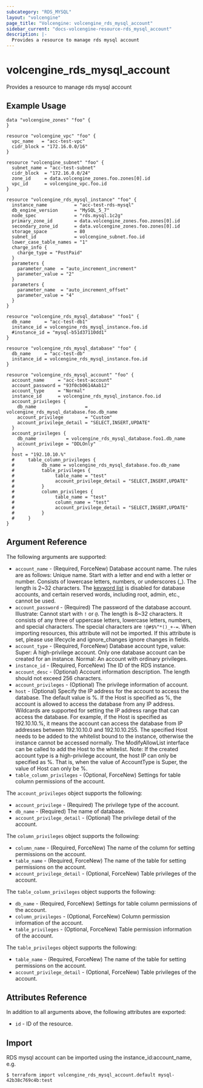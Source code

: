 ```yaml
---
subcategory: "RDS_MYSQL"
layout: "volcengine"
page_title: "Volcengine: volcengine_rds_mysql_account"
sidebar_current: "docs-volcengine-resource-rds_mysql_account"
description: |-
  Provides a resource to manage rds mysql account
---
```

# volcengine_rds_mysql_account
Provides a resource to manage rds mysql account
## Example Usage
```hcl
data "volcengine_zones" "foo" {
}

resource "volcengine_vpc" "foo" {
  vpc_name   = "acc-test-vpc"
  cidr_block = "172.16.0.0/16"
}

resource "volcengine_subnet" "foo" {
  subnet_name = "acc-test-subnet"
  cidr_block  = "172.16.0.0/24"
  zone_id     = data.volcengine_zones.foo.zones[0].id
  vpc_id      = volcengine_vpc.foo.id
}

resource "volcengine_rds_mysql_instance" "foo" {
  instance_name          = "acc-test-rds-mysql"
  db_engine_version      = "MySQL_5_7"
  node_spec              = "rds.mysql.1c2g"
  primary_zone_id        = data.volcengine_zones.foo.zones[0].id
  secondary_zone_id      = data.volcengine_zones.foo.zones[0].id
  storage_space          = 80
  subnet_id              = volcengine_subnet.foo.id
  lower_case_table_names = "1"
  charge_info {
    charge_type = "PostPaid"
  }
  parameters {
    parameter_name  = "auto_increment_increment"
    parameter_value = "2"
  }
  parameters {
    parameter_name  = "auto_increment_offset"
    parameter_value = "4"
  }
}

resource "volcengine_rds_mysql_database" "foo1" {
  db_name     = "acc-test-db1"
  instance_id = volcengine_rds_mysql_instance.foo.id
  #instance_id = "mysql-b51d37110dd1"
}

resource "volcengine_rds_mysql_database" "foo" {
  db_name     = "acc-test-db"
  instance_id = volcengine_rds_mysql_instance.foo.id
}

resource "volcengine_rds_mysql_account" "foo" {
  account_name     = "acc-test-account"
  account_password = "93f0cb0614Aab12"
  account_type     = "Normal"
  instance_id      = volcengine_rds_mysql_instance.foo.id
  account_privileges {
    db_name                  = volcengine_rds_mysql_database.foo.db_name
    account_privilege        = "Custom"
    account_privilege_detail = "SELECT,INSERT,UPDATE"
  }
  account_privileges {
    db_name           = volcengine_rds_mysql_database.foo1.db_name
    account_privilege = "DDLOnly"
  }
  host = "192.10.10.%"
  #     table_column_privileges {
  #          db_name = volcengine_rds_mysql_database.foo.db_name
  #          table_privileges {
  #               table_name = "test"
  #               account_privilege_detail = "SELECT,INSERT,UPDATE"
  #          }
  #          column_privileges {
  #               table_name = "test"
  #               column_name = "test"
  #               account_privilege_detail = "SELECT,INSERT,UPDATE"
  #          }
  #     }
}
```
## Argument Reference
The following arguments are supported:
* `account_name` - (Required, ForceNew) Database account name. The rules are as follows:
Unique name.
Start with a letter and end with a letter or number.
Consists of lowercase letters, numbers, or underscores (_).
The length is 2~32 characters.
The [keyword list](https://www.volcengine.com/docs/6313/66162) is disabled for database accounts, and certain reserved words, including root, admin, etc., cannot be used.
* `account_password` - (Required) The password of the database account.
Illustrate:
Cannot start with `!` or `@`.
The length is 8~32 characters.
It consists of any three of uppercase letters, lowercase letters, numbers, and special characters.
The special characters are `!@#$%^*()_+-=`. When importing resources, this attribute will not be imported. If this attribute is set, please use lifecycle and ignore_changes ignore changes in fields.
* `account_type` - (Required, ForceNew) Database account type, value:
Super: A high-privilege account. Only one database account can be created for an instance.
Normal: An account with ordinary privileges.
* `instance_id` - (Required, ForceNew) The ID of the RDS instance.
* `account_desc` - (Optional) Account information description. The length should not exceed 256 characters.
* `account_privileges` - (Optional) The privilege information of account.
* `host` - (Optional) Specify the IP address for the account to access the database. The default value is %. If the Host is specified as %, the account is allowed to access the database from any IP address. Wildcards are supported for setting the IP address range that can access the database. For example, if the Host is specified as 192.10.10.%, it means the account can access the database from IP addresses between 192.10.10.0 and 192.10.10.255. The specified Host needs to be added to the whitelist bound to the instance, otherwise the instance cannot be accessed normally. The ModifyAllowList interface can be called to add the Host to the whitelist. Note: If the created account type is a high-privilege account, the host IP can only be specified as %. That is, when the value of AccountType is Super, the value of Host can only be %.
* `table_column_privileges` - (Optional, ForceNew) Settings for table column permissions of the account.

The `account_privileges` object supports the following:

* `account_privilege` - (Required) The privilege type of the account.
* `db_name` - (Required) The name of database.
* `account_privilege_detail` - (Optional) The privilege detail of the account.

The `column_privileges` object supports the following:

* `column_name` - (Required, ForceNew) The name of the column for setting permissions on the account.
* `table_name` - (Required, ForceNew) The name of the table for setting permissions on the account.
* `account_privilege_detail` - (Optional, ForceNew) Table privileges of the account.

The `table_column_privileges` object supports the following:

* `db_name` - (Required, ForceNew) Settings for table column permissions of the account.
* `column_privileges` - (Optional, ForceNew) Column permission information of the account.
* `table_privileges` - (Optional, ForceNew) Table permission information of the account.

The `table_privileges` object supports the following:

* `table_name` - (Required, ForceNew) The name of the table for setting permissions on the account.
* `account_privilege_detail` - (Optional, ForceNew) Table privileges of the account.

## Attributes Reference
In addition to all arguments above, the following attributes are exported:
* `id` - ID of the resource.



## Import
RDS mysql account can be imported using the instance_id:account_name, e.g.
```
$ terraform import volcengine_rds_mysql_account.default mysql-42b38c769c4b:test
```

